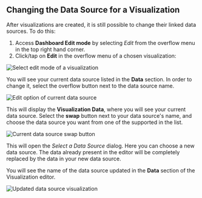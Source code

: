 ## Changing the Data Source for a Visualization

After visualizations are created, it is still possible to change their
linked data sources. To do this:

1. Access **Dashboard Edit mode** by selecting *Edit* from the overflow menu in the top right hand corner.
2. Click/tap on **Edit** in the overflow menu of a chosen visualization:

<img src="images/visualization-enter-edit-mode.png" alt="Select edit mode of a visualization" class="responsive-img"/>

You will see your current data source listed in the **Data** section. In order to change it, select the overflow button next to the data source
name.

<img src="images/visualization-current-data-source.png" alt="Edit option of current data source" class="responsive-img"/>

This will display the **Visualization Data**, where you will see your
current data source. Select the **swap** button next to your data
source's name, and choose the data source you want from one of the
supported in the list.

<img src="images/current-data-source-information.png" alt="Current data source swap button" class="responsive-img"/>

This will open the _Select a Data Source_ dialog.
Here you can choose a new data source. The data already present in the editor will be completely replaced by the data in your new data source.

You will see the name of the data source updated in the **Data** section of the Visualization editor.

<img src="images/updated-data-source-visualization.png" alt="Updated data source visualization" class="responsive-img"/>
